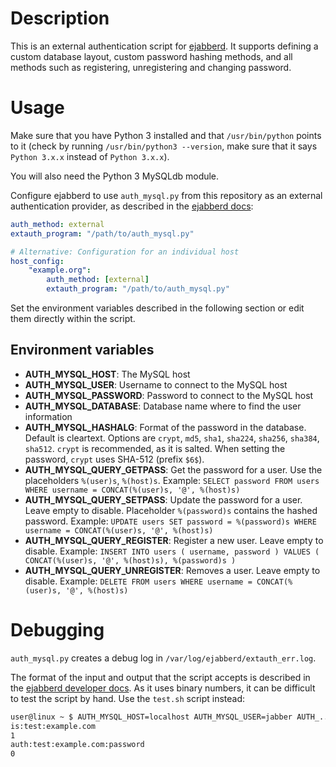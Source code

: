 Description
===========

This is an external authentication script for [ejabberd](https://www.ejabberd.im/). It supports defining a custom database layout, custom password hashing methods, and all methods such as registering, unregistering and changing password.

Usage
=====

Make sure that you have Python 3 installed and that `/usr/bin/python` points to it (check by running `/usr/bin/python3 --version`, make sure that it says `Python 3.x.x` instead of `Python 3.x.x`).

You will also need the Python 3 MySQLdb module.

Configure ejabberd to use `auth_mysql.py` from this repository as an external authentication provider, as described in the [ejabberd docs](http://docs.ejabberd.im/admin/guide/configuration/#external-script):

```yaml
auth_method: external
extauth_program: "/path/to/auth_mysql.py"

# Alternative: Configuration for an individual host
host_config:
    "example.org":
        auth_method: [external]
        extauth_program: "/path/to/auth_mysql.py"
```

Set the environment variables described in the following section or edit them directly within the script.

Environment variables
---------------------

- **AUTH_MYSQL_HOST**: The MySQL host
- **AUTH_MYSQL_USER**: Username to connect to the MySQL host
- **AUTH_MYSQL_PASSWORD**: Password to connect to the MySQL host
- **AUTH_MYSQL_DATABASE**: Database name where to find the user information
- **AUTH_MYSQL_HASHALG**: Format of the password in the database. Default is cleartext. Options are `crypt`, `md5`, `sha1`, `sha224`, `sha256`, `sha384`, `sha512`. `crypt` is recommended, as it is salted. When setting the password, `crypt` uses SHA-512 (prefix `$6$`).
- **AUTH_MYSQL_QUERY_GETPASS**: Get the password for a user. Use the placeholders `%(user)s`, `%(host)s`. Example: `SELECT password FROM users WHERE username = CONCAT(%(user)s, '@', %(host)s)`
- **AUTH_MYSQL_QUERY_SETPASS**: Update the password for a user. Leave empty to disable. Placeholder `%(password)s` contains the hashed password. Example: `UPDATE users SET password = %(password)s WHERE username = CONCAT(%(user)s, '@', %(host)s)`
- **AUTH_MYSQL_QUERY_REGISTER**: Register a new user. Leave empty to disable. Example: `INSERT INTO users ( username, password ) VALUES ( CONCAT(%(user)s, '@', %(host)s), %(password)s )`
- **AUTH_MYSQL_QUERY_UNREGISTER**: Removes a user. Leave empty to disable. Example: `DELETE FROM users WHERE username = CONCAT(%(user)s, '@', %(host)s)`

Debugging
=========

`auth_mysql.py` creates a debug log in `/var/log/ejabberd/extauth_err.log`.

The format of the input and output that the script accepts is described in the [ejabberd developer docs](https://www.ejabberd.im/files/doc/dev.html#htoc9). As it uses binary numbers, it can be difficult to test the script by hand. Use the `test.sh` script instead:

```bash
user@linux ~ $ AUTH_MYSQL_HOST=localhost AUTH_MYSQL_USER=jabber AUTH_...=... ./test.sh
is:test:example.com
1
auth:test:example.com:password
0
```